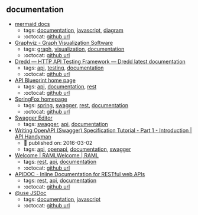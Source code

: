 documentation 
---
* [mermaid docs](https://mermaidjs.github.io/)
    * tags: [documentation](../tags/documentation.md), [javascript](../tags/javascript.md), [diagram](../tags/diagram.md)
    * :octocat: [github url](https://github.com/knsv/mermaid)
* [Graphviz - Graph Visualization Software](https://graphviz.org/)
    * tags: [graph](../tags/graph.md), [visualization](../tags/visualization.md), [documentation](../tags/documentation.md)
    * :octocat: [github url](https://gitlab.com/graphviz/graphviz/)
* [Dredd — HTTP API Testing Framework — Dredd latest documentation](https://dredd.org/)
    * tags: [api](../tags/api.md), [testing](../tags/testing.md), [documentation](../tags/documentation.md)
    * :octocat: [github url](https://github.com/apiaryio/dredd)
* [API Blueprint home page](https://apiblueprint.org/)
    * tags: [api](../tags/api.md), [documentation](../tags/documentation.md), [rest](../tags/rest.md)
    * :octocat: [github url](https://github.com/apiaryio/api-blueprint/)
* [SpringFox homepage](http://springfox.github.io/springfox/)
    * tags: [spring](../tags/spring.md), [swagger](../tags/swagger.md), [rest](../tags/rest.md), [documentation](../tags/documentation.md)
    * :octocat: [github url](https://github.com/springfox/springfox)
* [Swagger Editor](https://editor.swagger.io/)
    * tags: [swagger](../tags/swagger.md), [api](../tags/api.md), [documentation](../tags/documentation.md)
* [Writing OpenAPI (Swagger) Specification Tutorial - Part 1 - Introduction | API Handyman](https://apihandyman.io/writing-openapi-swagger-specification-tutorial-part-1-introduction/)
    * :calendar: published on: 2016-03-02
    * tags: [api](../tags/api.md), [openapi](../tags/openapi.md), [documentation](../tags/documentation.md), [swagger](../tags/swagger.md)
* [Welcome | RAMLWelcome | RAML](https://raml.org/)
    * tags: [rest](../tags/rest.md), [api](../tags/api.md), [documentation](../tags/documentation.md)
    * :octocat: [github url](https://github.com/raml-org/raml-spec)
* [APIDOC - Inline Documentation for RESTful web APIs](http://apidocjs.com/)
    * tags: [rest](../tags/rest.md), [api](../tags/api.md), [documentation](../tags/documentation.md)
    * :octocat: [github url](https://github.com/apidoc/apidoc)
* [@use JSDoc](http://usejsdoc.org/)
    * tags: [documentation](../tags/documentation.md), [javascript](../tags/javascript.md)
    * :octocat: [github url](https://github.com/jsdoc3/jsdoc)
